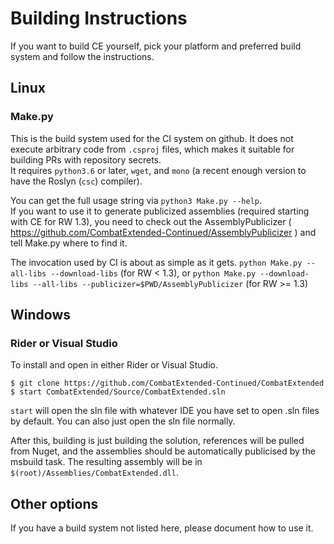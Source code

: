 # Building Instructions
If you want to build CE yourself, pick your platform and preferred build system and follow the instructions.

## Linux
### Make.py
This is the build system used for the CI system on github.  It does not execute arbitrary code from `.csproj` files, which makes it suitable for building PRs with repository secrets.  
It requires `python3.6` or later, `wget`, and `mono` (a recent enough version to have the Roslyn (`csc`) compiler).  

You can get the full usage string via `python3 Make.py --help`.  
If you want to use it to generate publicized assemblies (required starting with CE for RW 1.3), you need to check out the AssemblyPublicizer ( https://github.com/CombatExtended-Continued/AssemblyPublicizer )
and tell Make.py where to find it.

The invocation used by CI is about as simple as it gets.
`python Make.py --all-libs --download-libs` (for RW < 1.3), or
`python Make.py --download-libs --all-libs --publicizer=$PWD/AssemblyPublicizer` (for RW >= 1.3)

## Windows

### Rider or Visual Studio
To install and open in either Rider or Visual Studio.
```
$ git clone https://github.com/CombatExtended-Continued/CombatExtended
$ start CombatExtended/Source/CombatExtended.sln 
```
`start` will open the sln file with whatever IDE you have set to open .sln files by default. You can also just open the sln file normally.

After this, building is just building the solution, references will be pulled from Nuget, and the assemblies should be automatically publicised by the msbuild task. The resulting assembly will be in `$(root)/Assemblies/CombatExtended.dll`.

## Other options


If you have a build system not listed here, please document how to use it.
